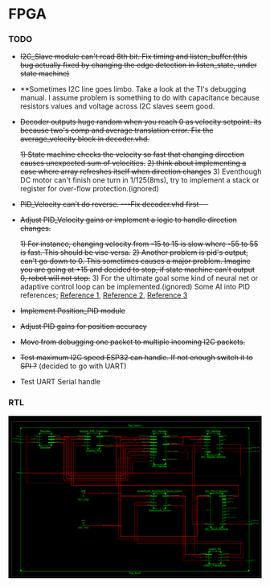 # FPGA 
### TODO
* ~~I2C_Slave module can't read 8th bit. Fix timing and listen_buffer.(this bug actually fixed by changing the edge detection in listen_state, under state machine)~~

* **Sometimes I2C line goes limbo. Take a look at the TI's debugging manual. I assume problem is something to do with capacitance because resistors values and voltage across I2C slaves seem good.

* ~~Decoder outputs huge random when you reach 0 as velocity setpoint. its because two's comp and average translation error. Fix the average_velocity block in decoder.vhd.~~

  ~~1) State machine checks the velocity so fast that changing direction causes unexpected sum of velocities.~~
  ~~2) think about implementing a case where array refreshes itself when direction changes~~
  3) Eventhough DC motor can't finish one turn in 1/125(8ms), try to implement a stack or register for over-flow protection.(ignored)


* ~~PID_Velocity can't do reverse. ---Fix decoder.vhd first---~~

* ~~Adjust PID_Velocity gains or implement a logic to handle direction changes.~~ 


  ~~1) For instance, changing velocity from -15 to 15 is slow where -55 to 55 is fast. This should be vise versa.~~
  ~~2) Another problem is pid's output, can't go down to 0. This sometimes causes a major problem. Imagine you are going at +15 and decided to stop, if state machine can't output 0, robot will not stop.~~
  3) For the ultimate goal some kind of neural net or adaptive control loop can be implemented.(ignored)
   Some AI into PID references;
  [Reference 1](http://ieeexplore.ieee.org/document/6186962/), [Reference 2](https://www.sciencedirect.com/science/article/pii/S2405896316304116), [Reference 3](https://www.researchgate.net/profile/Mohamed_Moustafa_Hassan/publication/296077413_Tuning_PID_Controllers_Using_Artificial_Intelligence_Techniques_Applied_to_DC-Motor_and_AVR_System/links/5721b53808ae82260fab48bf/Tuning-PID-Controllers-Using-Artificial-Intelligence-Techniques-Applied-to-DC-Motor-and-AVR-System.pdf)

* ~~Implement Position_PID module~~

* ~~Adjust PID gains for position accuracy~~

* ~~Move from debugging one packet to multiple incoming I2C packets.~~

* ~~Test maximum I2C speed ESP32 can handle. If not enough switch it to SPI ?~~ (decided to go with UART)

* Test UART Serial handle
 

### RTL

<img src="RTL.png">
